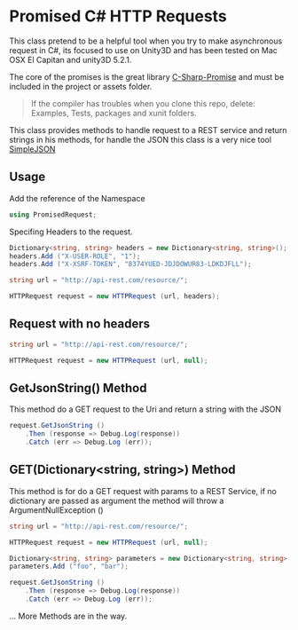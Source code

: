 # Promised C# HTTP Requests

This class pretend to be a helpful tool when you try to make asynchronous request in C#, its focused to use on Unity3D and has been tested on Mac OSX El Capitan and unity3D 5.2.1.

The core of the promises is the great library [C-Sharp-Promise](https://github.com/Real-Serious-Games/C-Sharp-Promise#interfaces) and must be included in the project or assets folder.

> If the compiler has troubles when you clone this repo, delete: Examples, Tests, packages and xunit folders.

This class provides methods to handle request to a REST service and return strings in his methods, for handle the JSON this class is a very nice tool [SimpleJSON](http://wiki.unity3d.com/index.php/SimpleJSON)

## Usage

Add the reference of the Namespace

```C#
using PromisedRequest;
````

Specifing Headers to the request.

```C#
Dictionary<string, string> headers = new Dictionary<string, string>();
headers.Add ("X-USER-ROLE", "1");
headers.Add ("X-XSRF-TOKEN", "8374YUED-JDJDOWUR83-LDKDJFLL");

string url = "http://api-rest.com/resource/";

HTTPRequest request = new HTTPRequest (url, headers);
````

## Request with no headers

```C#
string url = "http://api-rest.com/resource/";

HTTPRequest request = new HTTPRequest (url, null);
```

## GetJsonString() Method

This method do a GET request to the Uri and return a string with the JSON

```C#
request.GetJsonString ()
	.Then (response => Debug.Log(response))
	.Catch (err => Debug.Log (err));
```

## GET(Dictionary<string, string>) Method

This method is for do a GET request with params to a REST Service, if no dictionary are passed as argument the method will throw a ArgumentNullException ()

```C#
string url = "http://api-rest.com/resource/";

HTTPRequest request = new HTTPRequest (url, null);

Dictionary<string, string> parameters = new Dictionary<string, string>();
parameters.Add ("foo", "bar");

request.GetJsonString ()
	.Then (response => Debug.Log(response))
	.Catch (err => Debug.Log (err));
```

... More Methods are in the way.
